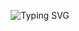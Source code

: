 <p align="center"><img src="https://readme-typing-svg.demolab.com?font=Fira+Code&weight=900&size=32&pause=1500&center=true&vCenter=true&width=435&lines=Hello+World+!+%F0%9F%8C%8F;I+am+Harkirat%2C+%F0%9F%91%B3%E2%80%8D%E2%99%82%EF%B8%8F;a+developer%2C+%F0%9F%91%A8%E2%80%8D%F0%9F%92%BB+;a+learner%2C+%F0%9F%91%A8%E2%80%8D%F0%9F%8E%93;a+hacker%2C+%F0%9F%A5%B7;and+most+importantly+;kind+and+good+human+%F0%9F%98%8A%F0%9F%98%87." alt="Typing SVG" /></p>
